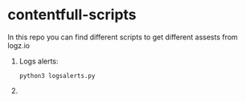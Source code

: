 # contentfull-scripts
In this repo you can find different scripts to get different assests from logz.io
1. Logs alerts:
   ```
   python3 logsalerts.py
   ```
3.
